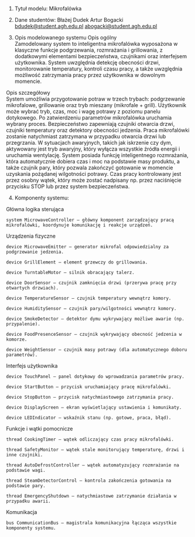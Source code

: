 1. Tytuł modelu:
Mikrofalówka

2. Dane studentów:
Błażej Dudek
Artur Bogacki
bdudek@student.agh.edu.pl
abogacki@student.agh.edu.pl

3. Opis modelowanego systemu
Opis ogólny <br>
Zamodelowany system to inteligentna mikrofalówka wyposażona w klasyczne funkcje podgrzewania, rozmrażania i grillowania, z dodatkowymi elementami bezpieczeństwa, czujnikami oraz interfejsem użytkownika. System uwzględnia detekcję obecności drzwi, monitorowanie temperatury, kontroli czasu pracy, a także uwzględnia możliwość zatrzymania pracy przez użytkownika w dowolnym momencie. <br>

Opis szczegółowy <br>
System umożliwia przygotowanie potraw w trzech trybach: podgrzewanie mikrofalowe, grillowanie oraz tryb mieszany (mikrofale + grill). Użytkownik może wybrać tryb, czas, moc i wagę potrawy z poziomu panelu dotykowego. Po zatwierdzeniu parametrów mikrofalówka uruchamia wybrany proces.
Bezpieczeństwo zapewniają czujniki otwarcia drzwi, czujniki temperatury oraz detektory obecności jedzenia. Praca mikrofalówki zostanie natychmiast zatrzymana w przypadku otwarcia drzwi lub przegrzania. W sytuacjach awaryjnych, takich jak iskrzenie czy dym, aktywowany jest tryb awaryjny, który wyłącza wszystkie źródła energii i uruchamia wentylację.
System posiada funkcję inteligentnego rozmrażania, która automatycznie dobiera czas i moc na podstawie masy produktu, a także czujnik pary, który pozwala zakończyć gotowanie w momencie uzyskania pożądanej wilgotności potrawy.
Czas pracy kontrolowany jest przez osobny wątek, który może zostać nadpisany np. przez naciśnięcie przycisku STOP lub przez system bezpieczeństwa.

4. Komponenty systemu:

Główna logika sterująca

    system MicrowaveController – główny komponent zarządzający pracą mikrofalówki, koordynuje komunikację i reakcje urządzeń.

Urządzenia fizyczne

    device MicrowaveEmitter – generator mikrofal odpowiedzialny za podgrzewanie jedzenia.

    device GrillElement – element grzewczy do grillowania.

    device TurntableMotor – silnik obracający talerz.

    device DoorSensor – czujnik zamknięcia drzwi (przerywa pracę przy otwartych drzwiach).

    device TemperatureSensor – czujnik temperatury wewnątrz komory.

    device HumiditySensor – czujnik pary/wilgotności wewnątrz komory.

    device SmokeDetector – detektor dymu wykrywający możliwe awarie (np. przypalenie).

    device FoodPresenceSensor – czujnik wykrywający obecność jedzenia w komorze.

    device WeightSensor – czujnik masy potrawy (dla automatycznego doboru parametrów).

Interfejs użytkownika

    device TouchPanel – panel dotykowy do wprowadzania parametrów pracy.

    device StartButton – przycisk uruchamiający pracę mikrofalówki.

    device StopButton – przycisk natychmiastowego zatrzymania pracy.

    device DisplayScreen – ekran wyświetlający ustawienia i komunikaty.

    device LEDIndicator – wskaźnik stanu (np. gotowe, praca, błąd).

Funkcje i wątki pomocnicze

    thread CookingTimer – wątek odliczający czas pracy mikrofalówki.

    thread SafetyMonitor – wątek stale monitorujący temperaturę, drzwi i inne czujniki.

    thread AutoDefrostController – wątek automatyzujący rozmrażanie na podstawie wagi.

    thread SteamDetectorControl – kontrola zakończenia gotowania na podstawie pary.

    thread EmergencyShutdown – natychmiastowe zatrzymanie działania w przypadku awarii.

Komunikacja

    bus CommunicationBus – magistrala komunikacyjna łącząca wszystkie komponenty systemu.
